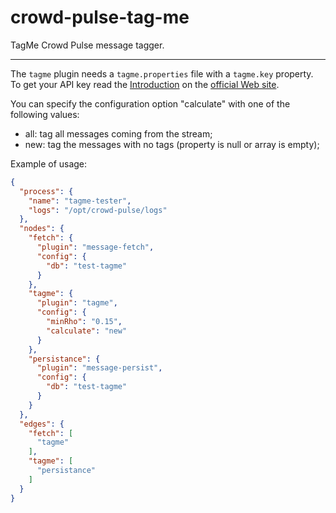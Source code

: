 crowd-pulse-tag-me
==================

TagMe Crowd Pulse message tagger.

------------------

The `tagme` plugin needs a `tagme.properties` file with a `tagme.key` property.
To get your API key read the [Introduction](http://tagme.di.unipi.it/tagme_help.html#intro) on the 
[official Web site](http://tagme.di.unipi.it/).


You can specify the configuration option "calculate" with one of the following values:
- all: tag all messages coming from the stream;
- new: tag the messages with no tags (property is null or array is empty);

Example of usage:

```json
{
  "process": {
    "name": "tagme-tester",
    "logs": "/opt/crowd-pulse/logs"
  },
  "nodes": {
    "fetch": {
      "plugin": "message-fetch",
      "config": {
        "db": "test-tagme"
      }
    },
    "tagme": {
      "plugin": "tagme",
      "config": {
        "minRho": "0.15",
        "calculate": "new"
      }
    },
    "persistance": {
      "plugin": "message-persist",
      "config": {
        "db": "test-tagme"
      }
    }
  },
  "edges": {
    "fetch": [
      "tagme"
    ],
    "tagme": [
      "persistance"
    ]
  }
}
```